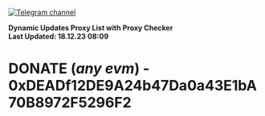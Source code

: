 [![Telegram channel](https://img.shields.io/endpoint?url=https://runkit.io/damiankrawczyk/telegram-badge/branches/master?url=https://t.me/n4z4v0d)](https://t.me/n4z4v0d) 

**Dynamic Updates Proxy List with Proxy Checker**  
**Last Updated: 18.12.23 08:09**

# DONATE (_any evm_) - 0xDEADf12DE9A24b47Da0a43E1bA70B8972F5296F2

